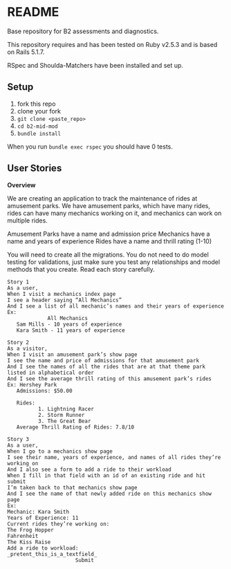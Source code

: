 # README

Base repository for B2 assessments and diagnostics.

This repository requires and has been tested on Ruby v2.5.3 and is based on Rails 5.1.7.

RSpec and Shoulda-Matchers have been installed and set up.


## Setup 
1. fork this repo 
2. clone your fork 
3. `git clone <paste_repo>`
4. `cd b2-mid-mod`
5. `bundle install` 

When you run `bundle exec rspec` you should have 0 tests. 

## User Stories

**Overview**
 
We are creating an application to track the maintenance of rides at amusement parks. We have amusement parks, which have many rides, rides can have many mechanics working on it, and mechanics can work on multiple rides.
 
Amusement Parks have a name and admission price
Mechanics have a name and years of experience
Rides have a name and thrill rating (1-10)
 
You will need to create all the migrations. You do not need to do model testing for validations, just make sure you test any relationships and model methods that you create.
Read each story carefully.
 
``` 
Story 1
As a user,
When I visit a mechanics index page
I see a header saying “All Mechanics”
And I see a list of all mechanic’s names and their years of experience
Ex:
             All Mechanics
   Sam Mills - 10 years of experience
   Kara Smith - 11 years of experience
```

``` 
Story 2
As a visitor,
When I visit an amusement park’s show page
I see the name and price of admissions for that amusement park
And I see the names of all the rides that are at that theme park listed in alphabetical order
And I see the average thrill rating of this amusement park’s rides
Ex: Hershey Park
   Admissions: $50.00
     
   Rides:
          1. Lightning Racer
          2. Storm Runner
          3. The Great Bear
   Average Thrill Rating of Rides: 7.8/10
``` 
   
```   
Story 3
As a user,
When I go to a mechanics show page
I see their name, years of experience, and names of all rides they’re working on
And I also see a form to add a ride to their workload
When I fill in that field with an id of an existing ride and hit submit
I’m taken back to that mechanics show page
And I see the name of that newly added ride on this mechanics show page
Ex:
Mechanic: Kara Smith
Years of Experience: 11
Current rides they’re working on:
The Frog Hopper
Fahrenheit
The Kiss Raise
Add a ride to workload:
_pretent_this_is_a_textfield_
                      Submit

